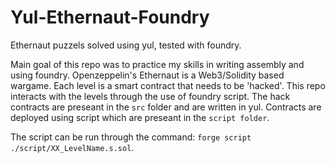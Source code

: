 # Yul-Ethernaut-Foundry
Ethernaut puzzels solved using yul, tested with foundry.

Main goal of this repo was to practice my skills in writing assembly and using foundry. Openzeppelin's Ethernaut is a Web3/Solidity based wargame. Each level is a smart contract that needs to be 'hacked'.
This repo interacts with the levels through the use of foundry script.
The hack contracts are preseant in the `src` folder and are written in yul. Contracts are deployed using script which are preseant in the `script folder`.

The script can be run through the command: `forge script ./script/XX_LevelName.s.sol`.
